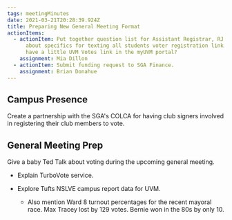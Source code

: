 ```yaml
---
tags: meetingMinutes
date: 2021-03-21T20:28:39.924Z
title: Preparing New General Meeting Format
actionItems:
  - actionItem: Put together question list for Assistant Registrar, RJ Sweeney,
      about specifics for texting all students voter registration link. Can we
      have a little UVM Votes link in the myUVM portal?
    assignment: Mia Dillon
  - actionItem: Submit funding request to SGA Finance.
    assignment: Brian Donahue
---
```


## Campus Presence

Create a partnership with the SGA's COLCA for having club signers involved in registering their club members to vote.


## General Meeting Prep

Give a baby Ted Talk about voting during the upcoming general meeting.

* Explain TurboVote service.

* Explore Tufts NSLVE campus report data for UVM.
  * Also mention Ward 8 turnout percentages for the recent mayoral race. Max Tracey lost by 129 votes. Bernie won in the 80s by only 10.